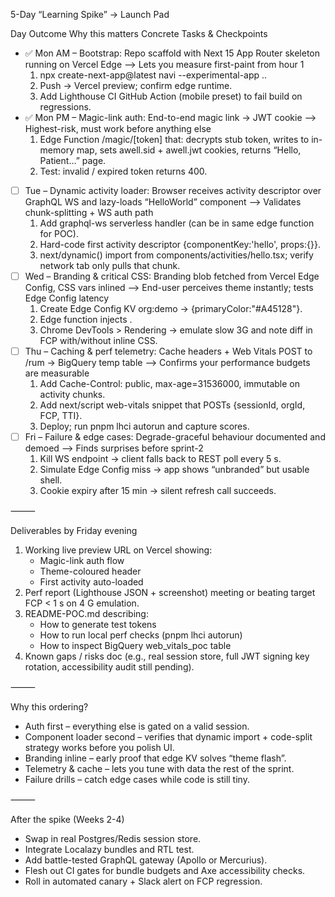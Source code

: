 5-Day “Learning Spike” → Launch Pad

Day	Outcome	Why this matters	Concrete Tasks & Checkpoints

- ✅ Mon AM – Bootstrap: Repo scaffold with Next 15 App Router skeleton running on Vercel Edge --> Lets you measure first-paint from hour 1
	1. npx create-next-app@latest navi --experimental-app ..
	2. Push → Vercel preview; confirm edge runtime.
	3. Add Lighthouse CI GitHub Action (mobile preset) to fail build on regressions.
- ✅ Mon PM – Magic-link auth: End-to-end magic link → JWT cookie --> Highest-risk, must work before anything else
	1. Edge Function /magic/[token] that: decrypts stub token, writes to in-memory map, sets awell.sid + awell.jwt cookies, returns “Hello, Patient…” page.
	2. Test: invalid / expired token returns 400.
- [ ] Tue – Dynamic activity loader: Browser receives activity descriptor over GraphQL WS and lazy-loads “HelloWorld” component --> Validates chunk-splitting + WS auth path
	1. Add graphql-ws serverless handler (can be in same edge function for POC).
	2. Hard-code first activity descriptor {componentKey:'hello', props:{}}.
	3. next/dynamic() import from components/activities/hello.tsx; verify network tab only pulls that chunk.
- [ ] Wed – Branding & critical CSS:  Branding blob fetched from Vercel Edge Config, CSS vars inlined	--> End-user perceives theme instantly; tests Edge Config latency
	1. Create Edge Config KV org:demo → {primaryColor:"#A45128"}.
	2. Edge function injects <style>:root{--primary:#A45128}</style>.
	3. Chrome DevTools > Rendering → emulate slow 3G and note diff in FCP with/without inline CSS.
- [ ] Thu – Caching & perf telemetry: Cache headers + Web Vitals POST to /rum → BigQuery temp table	--> Confirms your performance budgets are measurable
	1. Add Cache-Control: public, max-age=31536000, immutable on activity chunks.
	2. Add next/script web-vitals snippet that POSTs {sessionId, orgId, FCP, TTI}.
	3. Deploy; run pnpm lhci autorun and capture scores.
- [ ] Fri – Failure & edge cases: Degrade-graceful behaviour documented and demoed	--> Finds surprises before sprint-2
	1. Kill WS endpoint → client falls back to REST poll every 5 s.
	2. Simulate Edge Config miss → app shows “unbranded” but usable shell.
	3. Cookie expiry after 15 min → silent refresh call succeeds.


⸻

Deliverables by Friday evening
1. Working live preview URL on Vercel showing:
	- Magic-link auth flow
	- Theme-coloured header
	- First activity auto-loaded
2.	Perf report (Lighthouse JSON + screenshot) meeting or beating target FCP < 1 s on 4 G emulation.
3.	README-POC.md describing:
	- How to generate test tokens
	- How to run local perf checks (pnpm lhci autorun)
	- How to inspect BigQuery web_vitals_poc table
4.	Known gaps / risks doc (e.g., real session store, full JWT signing key rotation, accessibility audit still pending).

⸻

Why this ordering?
 - Auth first – everything else is gated on a valid session.
 - Component loader second – verifies that dynamic import + code-split strategy works before you polish UI.
 - Branding inline – early proof that edge KV solves “theme flash”.
 - Telemetry & cache – lets you tune with data the rest of the sprint.
 - Failure drills – catch edge cases while code is still tiny.

⸻

After the spike (Weeks 2-4)
 - Swap in real Postgres/Redis session store.
 - Integrate Localazy bundles and RTL test.
 - Add battle-tested GraphQL gateway (Apollo or Mercurius).
 - Flesh out CI gates for bundle budgets and Axe accessibility checks.
 - Roll in automated canary + Slack alert on FCP regression.